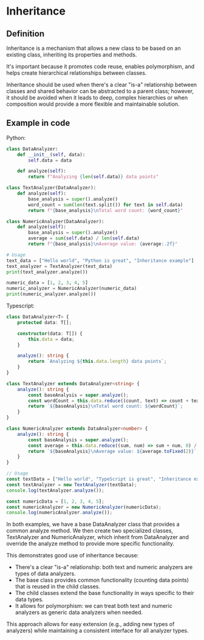 # Inheritance

## Definition

Inheritance is a mechanism that allows a new class to be based on an existing class, inheriting its properties and methods.

It's important because it promotes code reuse, enables polymorphism, and helps create hierarchical relationships between classes.

Inheritance should be used when there's a clear "is-a" relationship between classes and shared behavior can be abstracted to a parent class; however, it should be avoided when it leads to deep, complex hierarchies or when composition would provide a more flexible and maintainable solution.

## Example in code

Python:
```python
class DataAnalyzer:
    def __init__(self, data):
        self.data = data

    def analyze(self):
        return f"Analyzing {len(self.data)} data points"

class TextAnalyzer(DataAnalyzer):
    def analyze(self):
        base_analysis = super().analyze()
        word_count = sum(len(text.split()) for text in self.data)
        return f"{base_analysis}\nTotal word count: {word_count}"

class NumericAnalyzer(DataAnalyzer):
    def analyze(self):
        base_analysis = super().analyze()
        average = sum(self.data) / len(self.data)
        return f"{base_analysis}\nAverage value: {average:.2f}"

# Usage
text_data = ["Hello world", "Python is great", "Inheritance example"]
text_analyzer = TextAnalyzer(text_data)
print(text_analyzer.analyze())

numeric_data = [1, 2, 3, 4, 5]
numeric_analyzer = NumericAnalyzer(numeric_data)
print(numeric_analyzer.analyze())
```

Typescript:
```ts
class DataAnalyzer<T> {
    protected data: T[];

    constructor(data: T[]) {
        this.data = data;
    }

    analyze(): string {
        return `Analyzing ${this.data.length} data points`;
    }
}

class TextAnalyzer extends DataAnalyzer<string> {
    analyze(): string {
        const baseAnalysis = super.analyze();
        const wordCount = this.data.reduce((count, text) => count + text.split(' ').length, 0);
        return `${baseAnalysis}\nTotal word count: ${wordCount}`;
    }
}

class NumericAnalyzer extends DataAnalyzer<number> {
    analyze(): string {
        const baseAnalysis = super.analyze();
        const average = this.data.reduce((sum, num) => sum + num, 0) / this.data.length;
        return `${baseAnalysis}\nAverage value: ${average.toFixed(2)}`;
    }
}

// Usage
const textData = ["Hello world", "TypeScript is great", "Inheritance example"];
const textAnalyzer = new TextAnalyzer(textData);
console.log(textAnalyzer.analyze());

const numericData = [1, 2, 3, 4, 5];
const numericAnalyzer = new NumericAnalyzer(numericData);
console.log(numericAnalyzer.analyze());
```

In both examples, we have a base DataAnalyzer class that provides a common analyze method. We then create two specialized classes, TextAnalyzer and NumericAnalyzer, which inherit from DataAnalyzer and override the analyze method to provide more specific functionality.

This demonstrates good use of inheritance because:
- There's a clear "is-a" relationship: both text and numeric analyzers are types of data analyzers.
- The base class provides common functionality (counting data points) that is reused in the child classes.
- The child classes extend the base functionality in ways specific to their data types.
- It allows for polymorphism: we can treat both text and numeric analyzers as generic data analyzers when needed.

This approach allows for easy extension (e.g., adding new types of analyzers) while maintaining a consistent interface for all analyzer types.
